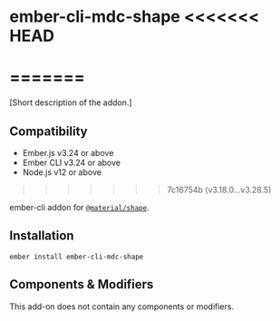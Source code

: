 ember-cli-mdc-shape
<<<<<<< HEAD
======================
=======
==============================================================================

[Short description of the addon.]


Compatibility
------------------------------------------------------------------------------

* Ember.js v3.24 or above
* Ember CLI v3.24 or above
* Node.js v12 or above
>>>>>>> 7c16754b (v3.18.0...v3.28.5)

ember-cli addon for [`@material/shape`](https://github.com/material-components/material-components-web/tree/master/packages/mdc-shape).

Installation
------------

    ember install ember-cli-mdc-shape
    
Components & Modifiers
------------------------

This add-on does not contain any components or modifiers.

